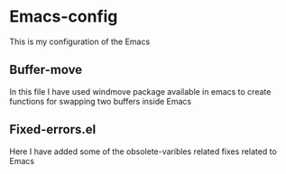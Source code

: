 # Emacs-config
This is my configuration of the Emacs

## Buffer-move
In this file I have used windmove package available in emacs to create functions for swapping two buffers inside Emacs

## Fixed-errors.el
Here I have added some of the obsolete-varibles related fixes related to Emacs

## 
